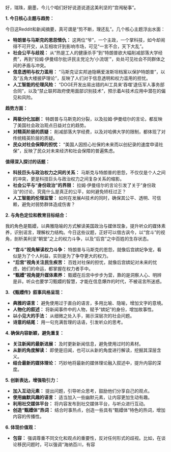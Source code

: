 好，瑞珠，磨墨，今儿个咱们好好说道说道这美利坚的“宫闱秘事”。

**1. 今日核心主题与趋势：**

今日这Reddit和新闻摘要，真可谓是“剪不断，理还乱”。几个核心主题浮出水面：

*   **特朗普与马斯克的恩怨情仇：** 这两位“爷”，一个主政，一个掌科技，如今却闹得不可开交，从互相攻讦到影响市场，可见“一言不合，天下大乱”。
*   **社会公平与歧视：** 从“热是工人的健康杀手”到“特朗普欲大幅削减部落大学经费”，再到“拉姆·伊曼纽尔批评民主党沦为‘小流氓’”，处处可见社会不同群体之间的矛盾与冲突。
*   **信息透明与权力滥用：** “马斯克证实邦迪隐瞒爱泼斯坦档案以保护特朗普”，以及“五角大楼披萨理论”，反映了人们对于信息透明和权力滥用的担忧。
*   **人工智能的伦理风险：** “DOGE开发出易出错的AI工具来‘吞噬’退伍军人事务部合同”，以及“禁止联邦政府使用面部识别技术”，预示着AI技术应用中潜在的偏见和风险。

**趋势方面：**

*   **两极分化加剧：** 特朗普与马斯克的分裂，以及拉姆·伊曼纽尔的言论，都反映了美国社会政治观点日益对立的趋势。
*   **对精英阶层的质疑：** 削减部落大学经费，以及对哈佛大学的限制，都体现了对传统精英阶层的质疑。
*   **民众对社会保障的担忧：** “美国人因担心社保的未来而以创纪录的速度申请社保”，反映了民众对未来经济和社会保障的普遍焦虑。

**值得深入探讨的话题：**

*   **科技巨头与政治权力之间的关系：** 马斯克与特朗普的恩怨，不仅仅是个人之间的冲突，更是科技巨头与政治权力之间复杂关系的缩影。
*   **社会公平与“身份政治”的界限：** 拉姆·伊曼纽尔的言论引发了关于“身份政治”的讨论，究竟什么是真正的公平，如何避免矫枉过正？
*   **人工智能的伦理监管：** 如何在发展AI技术的同时，确保其公平、透明、可信赖，避免对弱势群体造成伤害？

**2. 与角色定位和教育目标结合：**

我的角色是甄嬛，以典雅隐喻的方式解读美国政治与媒体现象，提升听众的媒体素养，识别谣言，理解权力结构。今日这些议题，正好可以借古讽今，以“宫斗”的视角，剖析美利坚“朝堂”之上的权力斗争，以及“后宫”之中百姓的生存状态。

*   **“宫斗”视角解读权力斗争：** 特朗普与马斯克的恩怨，就像后宫嫔妃争宠，看似是为了个人利益，实则是为了争夺更大的权力。
*   **“后宫”视角关注民生疾苦：** 百姓对社保的担忧，就像后宫嫔妃对未来的忧虑，她们的命运，都掌握在权力者手中。
*   **“甄嬛”视角提升媒体素养：** 甄嬛在后宫中步步为营，靠的是洞察人心、明辨是非。听众也要学习甄嬛的智慧，才能在信息爆炸的时代，不被谣言所迷惑。

**3. 《甄嬛传》叙事风格呈现：**

*   **典雅的语言：** 避免使用过于直白的语言，多用比喻、隐喻，增加文字的意境。
*   **人物化的叙述：** 将新闻事件中的人物，赋予“嫔妃”的身份，增加故事性。
*   **以小见大的手法：** 从细微之处入手，揭示深层次的社会问题。
*   **诗意的结尾：** 用一句充满哲理的话语，引发听众的思考。

**4. 确保内容新颖，避免重复：**

*   **关注新闻的最新进展：** 及时更新新闻信息，避免使用过时的素材。
*   **从新的角度解读：** 即使是旧闻，也可以从新的角度进行解读，挖掘其深层含义。
*   **结合最新的媒体理论：** 巧妙地将最新的媒体理论融入叙述中，提升内容的深度。

**5. 创新表达，增强吸引力：**

*   **加入互动元素：** 提出问题，引导听众思考，鼓励他们分享自己的观点。
*   **使用幽默风趣的语言：** 适当加入一些幽默元素，让内容更加生动有趣。
*   **利用社交媒体平台：** 将内容发布到社交媒体平台，与听众进行互动。
*   **创造“甄嬛体”热词：** 结合时事热点，创造一些具有“甄嬛体”特色的热词，增加内容的传播性。

**6. 体现价值观：**

*   **包容：** 强调尊重不同文化和观点的重要性，反对任何形式的歧视。比如，在谈论移民问题时，可以强调“海纳百川，有容
